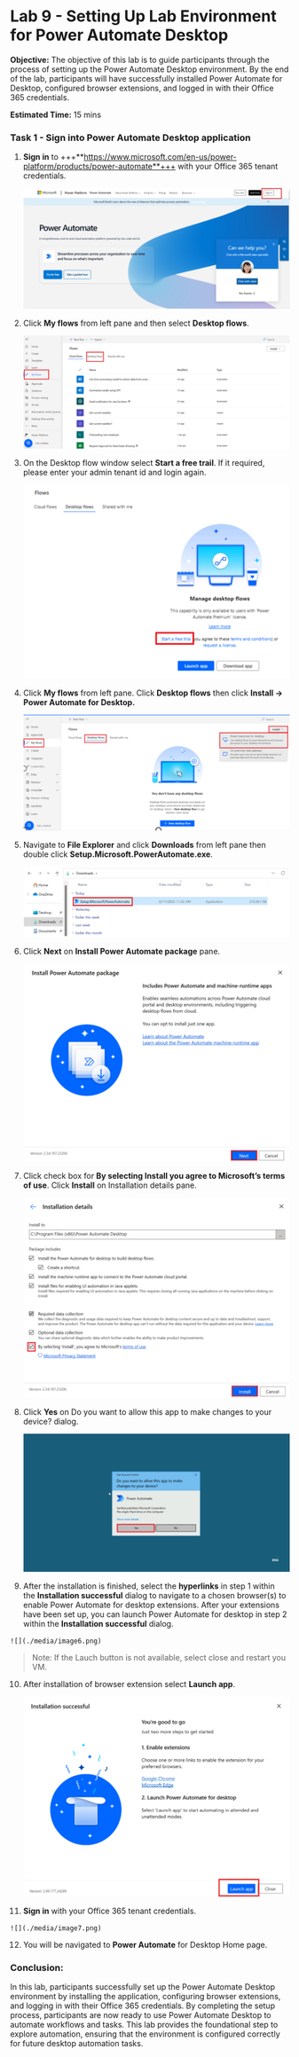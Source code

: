 # Lab 9 - Setting Up Lab Environment for Power Automate Desktop 

**Objective:** The objective of this lab is to guide participants
through the process of setting up the Power Automate Desktop
environment. By the end of the lab, participants will have successfully
installed Power Automate for Desktop, configured browser extensions, and
logged in with their Office 365 credentials.

**Estimated Time:** 15 mins

### Task 1 - Sign into Power Automate Desktop application

1.  **Sign in** to +++**https://www.microsoft.com/en-us/power-platform/products/power-automate**+++ with your Office
    365 tenant credentials.

    ![](./media/image0.png)

2. Click **My flows** from left pane and then select **Desktop flows**.

    ![](./media/image0.1.png)

3. On the Desktop flow window select **Start a free trail**. If it required, please enter your admin tenant id and login again.

    ![](./media/image0.2.png)

    
5.  Click **My flows** from left pane. Click **Desktop flows** then
    click **Install -> Power Automate for Desktop.**

    ![](./media/image1.png)

6.  Navigate to **File Explorer** and click **Downloads** from left pane
    then double click **Setup.Microsoft.PowerAutomate.exe**.

    ![](./media/image2.png)


7.  Click **Next** on **Install Power Automate package** pane.

    ![](./media/image3.png)


8.  Click check box for **By selecting Install you agree to Microsoft’s
    terms of use**. Click **Install** on Installation details pane.

    ![](./media/image4.png)


9.  Click **Yes** on Do you want to allow this app to make changes to
    your device? dialog.

    ![](./media/image5.png)


10.  After the installation is finished, select the **hyperlinks** in
    step 1 within the **Installation successful** dialog to navigate to
    a chosen browser(s) to enable Power Automate for desktop extensions.
    After your extensions have been set up, you can launch Power
    Automate for desktop in step 2 within the **Installation
    successful** dialog.

    ![](./media/image6.png)

> Note: If the Lauch button is not available, select close and restart you VM.

10. After installation of browser extension select **Launch app**.

    ![](./media/image6.1.png)


11.  **Sign in** with your Office 365 tenant credentials.

    ![](./media/image7.png)


12.  You will be navigated to **Power Automate** for Desktop Home page.

### Conclusion:

In this lab, participants successfully set up the Power
Automate Desktop environment by installing the application, configuring
browser extensions, and logging in with their Office 365 credentials. By
completing the setup process, participants are now ready to use Power
Automate Desktop to automate workflows and tasks. This lab provides the
foundational step to explore automation, ensuring that the environment
is configured correctly for future desktop automation tasks.
